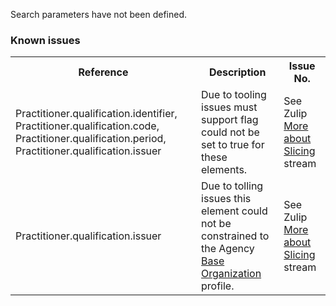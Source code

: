 Search parameters have not been defined.

### Known issues
<table class="list" width="100%">
<tbody>
  <tr>
    <th>Reference</th>
    <th>Description</th>
    <th>Issue No.</th>
  </tr>
  <tr>
        <td>Practitioner.qualification.identifier, Practitioner.qualification.code, Practitioner.qualification.period, Practitioner.qualification.issuer</td>
        <td>Due to tooling issues must support flag could not be set to true for these elements.</td>
        <td>See Zulip <a href="https://chat.fhir.org/#narrow/stream/179177-conformance/topic/More.20about.20Slicing">More about Slicing</a> stream</td>
  </tr>
    <tr>
        <td>Practitioner.qualification.issuer</td>
        <td>Due to tolling issues this element could not be constrained to the Agency <a href="http://ns.electronichealth.net.au/ci/fhir/3.0/StructureDefinition/organization-dh-base-1">Base Organization</a> profile.</td>
        <td>See Zulip <a href="https://chat.fhir.org/#narrow/stream/179177-conformance/topic/More.20about.20Slicing">More about Slicing</a> stream</td>
  </tr> 
 </tbody>
</table> 
